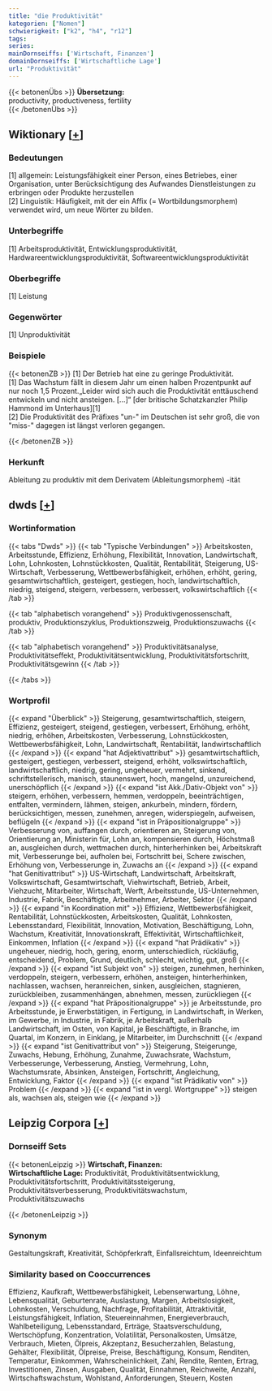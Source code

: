 ```yaml
---
title: "die Produktivität"
kategorien: ["Nomen"]
schwierigkeit: ["k2", "h4", "r12"]
tags:
series:
mainDornseiffs: ['Wirtschaft, Finanzen']
domainDornseiffs: ['Wirtschaftliche Lage']
url: "Produktivität"
---
```


{{< betonenÜbs >}}
**Übersetzung:**  
productivity, productiveness, fertility  
{{< /betonenÜbs >}}

## Wiktionary [[+](https://de.wiktionary.org/wiki/Produktivität)]

### Bedeutungen
[1] allgemein: Leistungsfähigkeit einer Person, eines Betriebes, einer Organisation, unter Berücksichtigung des Aufwandes Dienstleistungen zu erbringen oder Produkte herzustellen  
[2] Linguistik: Häufigkeit, mit der ein Affix (= Wortbildungsmorphem) verwendet wird, um neue Wörter zu bilden.  

### Unterbegriffe
[1] Arbeitsproduktivität, Entwicklungsproduktivität, Hardwareentwicklungsproduktivität, Softwareentwicklungsproduktivität  

### Oberbegriffe
[1] Leistung  

### Gegenwörter
[1] Unproduktivität  

### Beispiele
{{< betonenZB >}}
[1] Der Betrieb hat eine zu geringe Produktivität.  
[1] Das Wachstum fällt in diesem Jahr um einen halben Prozentpunkt auf nur noch 1,5 Prozent.„Leider wird sich auch die Produktivität enttäuschend entwickeln und nicht ansteigen. […]“ [der britische Schatzkanzler Philip Hammond im Unterhaus][1]  
[2] Die Produktivität des Präfixes "un-" im Deutschen ist sehr groß, die von "miss-" dagegen ist längst verloren gegangen.  

{{< /betonenZB >}}
### Herkunft
Ableitung zu produktiv mit dem Derivatem (Ableitungsmorphem) -ität  



## dwds [[+](https://www.dwds.de/wb/Produktivität)]

### Wortinformation
{{< tabs "Dwds" >}}
{{< tab "Typische Verbindungen" >}}
Arbeitskosten, Arbeitsstunde, Effizienz, Erhöhung, Flexibilität, Innovation, Landwirtschaft, Lohn, Lohnkosten, Lohnstückkosten, Qualität, Rentabilität, Steigerung, US-Wirtschaft, Verbesserung, Wettbewerbsfähigkeit, erhöhen, erhöht, gering, gesamtwirtschaftlich, gesteigert, gestiegen, hoch, landwirtschaftlich, niedrig, steigend, steigern, verbessern, verbessert, volkswirtschaftlich
{{< /tab >}}

{{< tab "alphabetisch vorangehend" >}}
Produktivgenossenschaft, produktiv, Produktionszyklus, Produktionszweig, Produktionszuwachs
{{< /tab >}}

{{< tab "alphabetisch vorangehend" >}}
Produktivitätsanalyse, Produktivitätseffekt, Produktivitätsentwicklung, Produktivitätsfortschritt, Produktivitätsgewinn
{{< /tab >}}

{{< /tabs >}}

### Wortprofil
{{< expand "Überblick" >}} Steigerung, gesamtwirtschaftlich, steigern, Effizienz, gesteigert, steigend, gestiegen, verbessert, Erhöhung, erhöht, niedrig, erhöhen, Arbeitskosten, Verbesserung, Lohnstückkosten, Wettbewerbsfähigkeit, Lohn, Landwirtschaft, Rentabilität, landwirtschaftlich {{< /expand >}}
{{< expand "hat Adjektivattribut" >}} gesamtwirtschaftlich, gesteigert, gestiegen, verbessert, steigend, erhöht, volkswirtschaftlich, landwirtschaftlich, niedrig, gering, ungeheuer, vermehrt, sinkend, schriftstellerisch, manisch, staunenswert, hoch, mangelnd, unzureichend, unerschöpflich {{< /expand >}}
{{< expand "ist Akk./Dativ-Objekt von" >}} steigern, erhöhen, verbessern, hemmen, verdoppeln, beeinträchtigen, entfalten, vermindern, lähmen, steigen, ankurbeln, mindern, fördern, berücksichtigen, messen, zunehmen, anregen, widerspiegeln, aufweisen, beflügeln {{< /expand >}}
{{< expand "ist in Präpositionalgruppe" >}} Verbesserung von, auffangen durch, orientieren an, Steigerung von, Orientierung an, Ministerin für, Lohn an, kompensieren durch, Höchstmaß an, ausgleichen durch, wettmachen durch, hinterherhinken bei, Arbeitskraft mit, Verbesserunge bei, aufholen bei, Fortschritt bei, Schere zwischen, Erhöhung von, Verbesserunge in, Zuwachs an {{< /expand >}}
{{< expand "hat Genitivattribut" >}} US-Wirtschaft, Landwirtschaft, Arbeitskraft, Volkswirtschaft, Gesamtwirtschaft, Viehwirtschaft, Betrieb, Arbeit, Viehzucht, Mitarbeiter, Wirtschaft, Werft, Arbeitsstunde, US-Unternehmen, Industrie, Fabrik, Beschäftigte, Arbeitnehmer, Arbeiter, Sektor {{< /expand >}}
{{< expand "in Koordination mit" >}} Effizienz, Wettbewerbsfähigkeit, Rentabilität, Lohnstückkosten, Arbeitskosten, Qualität, Lohnkosten, Lebensstandard, Flexibilität, Innovation, Motivation, Beschäftigung, Lohn, Wachstum, Kreativität, Innovationskraft, Effektivität, Wirtschaftlichkeit, Einkommen, Inflation {{< /expand >}}
{{< expand "hat Prädikativ" >}} ungeheuer, niedrig, hoch, gering, enorm, unterschiedlich, rückläufig, entscheidend, Problem, Grund, deutlich, schlecht, wichtig, gut, groß {{< /expand >}}
{{< expand "ist Subjekt von" >}} steigen, zunehmen, herhinken, verdoppeln, steigern, verbessern, erhöhen, ansteigen, hinterherhinken, nachlassen, wachsen, heranreichen, sinken, ausgleichen, stagnieren, zurückbleiben, zusammenhängen, abnehmen, messen, zurückliegen {{< /expand >}}
{{< expand "hat Präpositionalgruppe" >}} je Arbeitsstunde, pro Arbeitsstunde, je Erwerbstätigen, in Fertigung, in Landwirtschaft, in Werken, im Gewerbe, in Industrie, in Fabrik, je Arbeitskraft, außerhalb Landwirtschaft, im Osten, von Kapital, je Beschäftigte, in Branche, im Quartal, im Konzern, in Einklang, je Mitarbeiter, im Durchschnitt {{< /expand >}}
{{< expand "ist Genitivattribut von" >}} Steigerung, Steigerunge, Zuwachs, Hebung, Erhöhung, Zunahme, Zuwachsrate, Wachstum, Verbesserunge, Verbesserung, Anstieg, Vermehrung, Lohn, Wachstumsrate, Absinken, Ansteigen, Fortschritt, Angleichung, Entwicklung, Faktor {{< /expand >}}
{{< expand "ist Prädikativ von" >}} Problem {{< /expand >}}
{{< expand "ist in vergl. Wortgruppe" >}} steigen als, wachsen als, steigen wie {{< /expand >}}

## Leipzig Corpora [[+](https://corpora.uni-leipzig.de/en/res?word=Produktivität&corpusId=deu_newscrawl-public_2018)]

### Dornseiff Sets
{{< betonenLeipzig >}}
**Wirtschaft, Finanzen:**  
**Wirtschaftliche Lage:** Produktivität, Produktivitätsentwicklung, Produktivitätsfortschritt, Produktivitätssteigerung, Produktivitätsverbesserung, Produktivitätswachstum, Produktivitätszuwachs  

{{< /betonenLeipzig >}}

### Synonym
Gestaltungskraft, Kreativität, Schöpferkraft, Einfallsreichtum, Ideenreichtum


### Similarity based on Cooccurrences
Effizienz, Kaufkraft, Wettbewerbsfähigkeit, Lebenserwartung, Löhne, Lebensqualität, Geburtenrate, Auslastung, Margen, Arbeitslosigkeit, Lohnkosten, Verschuldung, Nachfrage, Profitabilität, Attraktivität, Leistungsfähigkeit, Inflation, Steuereinnahmen, Energieverbrauch, Wahlbeteiligung, Lebensstandard, Erträge, Staatsverschuldung, Wertschöpfung, Konzentration, Volatilität, Personalkosten, Umsätze, Verbrauch, Mieten, Ölpreis, Akzeptanz, Besucherzahlen, Belastung, Gehälter, Flexibilität, Ölpreise, Preise, Beschäftigung, Konsum, Renditen, Temperatur, Einkommen, Wahrscheinlichkeit, Zahl, Rendite, Renten, Ertrag, Investitionen, Zinsen, Ausgaben, Qualität, Einnahmen, Reichweite, Anzahl, Wirtschaftswachstum, Wohlstand, Anforderungen, Steuern, Kosten

